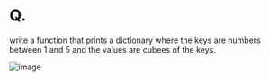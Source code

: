 # Q. 
write a function that prints a dictionary where the keys are numbers between 1 and 5 and the values are cubees of the keys. 

![image](https://github.com/user-attachments/assets/b70048c6-4c76-4caa-a90d-195513161d07)
